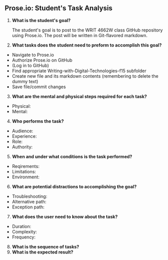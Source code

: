 ## Prose.io: Student's Task Analysis

1. **What is the student's goal?**

	The student's goal is to post to the WRIT 4662W class GitHub repository using Prose.io. The post will be written in Git-flavored markdown.

2. **What tasks does the student need to preform to accomplish this goal?**
  * Navigate to Prose.io
  * Authorize Prose.io on GitHub
  * (Log in to GitHub)
  * Find appropriate Writing-with-Digital-Technologies-f15 subfolder
  * Create new file and its markdown contents (remembering to delete the dummy text)
  * Save file/commit changes
  
3. **What are the mental and physical steps required for each task?**
  * Physical:
  * Mental:
4. **Who performs the task?**
  * Audience:
  * Experience:
  * Role:
  * Authority: 
5. **When and under what conditions is the task performed?**
  * Reqirements: 
  * Limitations:
  * Environment: 
6. **What are potential distractions to accomplishing the goal?**
  * Troubleshooting:
  * Alternative path:
  * Exception path: 
7. **What does the user need to know about the task?**
  * Duration:
  * Complexity:
  * Frequency: 
8. **What is the sequence of tasks?**
9. **What is the expected result?**
